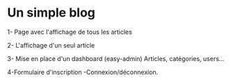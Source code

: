 # Un simple blog

1- Page avec l'affichage de tous les articles

2- L'affichage d'un seul article

3- Mise en place d'un dashboard (easy-admin)
Articles, catégories, users...

4-Formulaire d'inscription
-Connexion/déconnexion.
